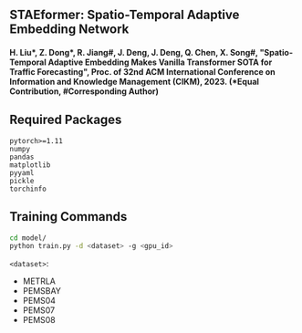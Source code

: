 ## STAEformer: Spatio-Temporal Adaptive Embedding Network

#### H. Liu*, Z. Dong*, R. Jiang#, J. Deng, J. Deng, Q. Chen, X. Song#, "Spatio-Temporal Adaptive Embedding Makes Vanilla Transformer SOTA for Traffic Forecasting", Proc. of 32nd ACM International Conference on Information and Knowledge Management (CIKM), 2023. (*Equal Contribution, #Corresponding Author)

## Required Packages

```
pytorch>=1.11
numpy
pandas
matplotlib
pyyaml
pickle
torchinfo
```

## Training Commands

```bash
cd model/
python train.py -d <dataset> -g <gpu_id>
```

`<dataset>`:
- METRLA
- PEMSBAY
- PEMS04
- PEMS07
- PEMS08
